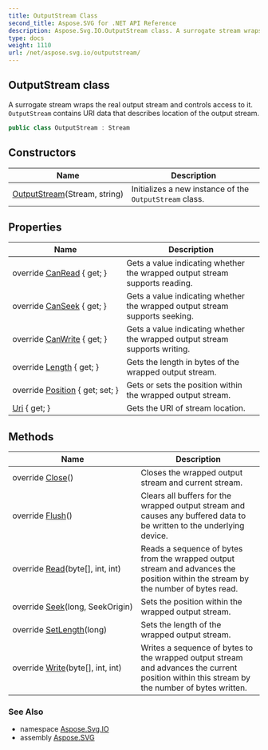 ```yaml
---
title: OutputStream Class
second_title: Aspose.SVG for .NET API Reference
description: Aspose.Svg.IO.OutputStream class. A surrogate stream wraps the real output stream and controls access to it. OutputStream contains URI data that describes location of the output stream
type: docs
weight: 1110
url: /net/aspose.svg.io/outputstream/
---
```

## OutputStream class

A surrogate stream wraps the real output stream and controls access to it. `OutputStream` contains URI data that describes location of the output stream.

```csharp
public class OutputStream : Stream
```

## Constructors

| Name | Description |
| --- | --- |
| [OutputStream](outputstream/)(Stream, string) | Initializes a new instance of the `OutputStream` class. |

## Properties

| Name | Description |
| --- | --- |
| override [CanRead](../../aspose.svg.io/outputstream/canread/) { get; } | Gets a value indicating whether the wrapped output stream supports reading. |
| override [CanSeek](../../aspose.svg.io/outputstream/canseek/) { get; } | Gets a value indicating whether the wrapped output stream supports seeking. |
| override [CanWrite](../../aspose.svg.io/outputstream/canwrite/) { get; } | Gets a value indicating whether the wrapped output stream supports writing. |
| override [Length](../../aspose.svg.io/outputstream/length/) { get; } | Gets the length in bytes of the wrapped output stream. |
| override [Position](../../aspose.svg.io/outputstream/position/) { get; set; } | Gets or sets the position within the wrapped output stream. |
| [Uri](../../aspose.svg.io/outputstream/uri/) { get; } | Gets the URI of stream location. |

## Methods

| Name | Description |
| --- | --- |
| override [Close](../../aspose.svg.io/outputstream/close/)() | Closes the wrapped output stream and current stream. |
| override [Flush](../../aspose.svg.io/outputstream/flush/)() | Clears all buffers for the wrapped output stream and causes any buffered data to be written to the underlying device. |
| override [Read](../../aspose.svg.io/outputstream/read/#read)(byte[], int, int) | Reads a sequence of bytes from the wrapped output stream and advances the position within the stream by the number of bytes read. |
| override [Seek](../../aspose.svg.io/outputstream/seek/)(long, SeekOrigin) | Sets the position within the wrapped output stream. |
| override [SetLength](../../aspose.svg.io/outputstream/setlength/)(long) | Sets the length of the wrapped output stream. |
| override [Write](../../aspose.svg.io/outputstream/write/#write)(byte[], int, int) | Writes a sequence of bytes to the wrapped output stream and advances the current position within this stream by the number of bytes written. |

### See Also

* namespace [Aspose.Svg.IO](../../aspose.svg.io/)
* assembly [Aspose.SVG](../../)
